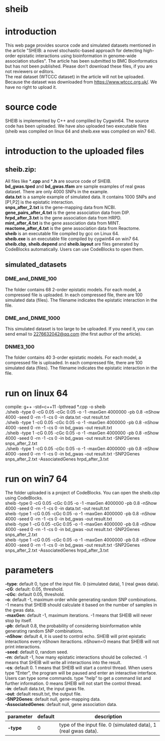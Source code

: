 # sheib
# introduction
This web page provides source code and simulated datasets mentioned in the article "SHEIB: a novel stochastic-based approach for detecting high-order epistatic interactions using bioinformation in genome-wide association studies". The article has been submitted to BMC Bioinformatics but has not been published. Please don't download these files, if you are not reviewers or editors.<br>
The real dataset (WTCCC dataset) in the article will not be uploaded. Because the dataset was downloaded from https://www.wtccc.org.uk/. We have no right to upload it.
# source code
SHEIB is implemented by C++ and compliled by Cygwin64. The source code has been uploaded. We have also uploaded two executable files (sheib was compiled on linux 64 and sheib.exe was compiled on win7 64).
# introduction to the uploaded files
## sheib.zip:
All files like ***.cpp** and ***.h** are source code of SHEIB.<br>
**bd_gwas.tped** and **bd_gwas.tfam** are sample examples of real gwas dataset. There are only 4000 SNPs in the example.<br>
**data.txt** is a sample example of simulated data. It contains 1000 SNPs and [P1,P2] is the epistatic interaction.<br>
**snps_after_2.txt** is the gene-mapping data from NCBI.<br>
**gene_pairs_after_4.txt** is the gene association data from DIP.<br>
**hrpd_after_3.txt** is the gene association data from HRPD.<br>
**mint_after_4.txt** is the gene association data from MINT.<br>
**reactome_after_4.txt** is the gene association data from Reactome.<br>
**sheib** is an executable file compiled by gcc on Linux 64.<br>
**sheib.exe** is an executable file compiled by cygwin64 on win7 64.<br>
**sheib.cbp**, **sheib.depend** and **sheib.layout** are files generated by CodeBlocks automatically. Users can use CodeBlocks to open them.<br>
## simulated_datasets
### DME_and_DNME_100
The folder contains 68 2-order epistatic models. For each model, a compressed file is uploaded. In each compressed file, there are 100 simulated data (files). The filename indicates the epistatic interaction in the file.
### DME_and_DNME_1000
This simulated dataset is too large to be uploaded. If you need it, you can send email to 2276632042@qq.com (the first author of the article).<br>
### DNME3_100
The folder contains 40 3-order epistatic models. For each model, a compressed file is uploaded. In each compressed file, there are 100 simulated data (files). The filename indicates the epistatic interaction in the file.
# run on linux 64
compile: g++ -std=c++11 -lpthread *.cpp -o sheib<br>
./sheib -type 0 -cG 0.05 -cGc 0.05 -o -1 -maxGen 4000000 -pb 0.8 -nShow 4000 -seed 0 -rn -1 -cs 0 -in data.txt -out result.txt<br>
./sheib -type 1 -cG 0.05 -cGc 0.05 -o -1 -maxGen 4000000 -pb 0.8 -nShow 4000 -seed 0 -rn -1 -cs 0 -in bd_gwas -out result.txt<br>
./sheib -type 1 -cG 0.05 -cGc 0.05 -o -1 -maxGen 4000000 -pb 0.8 -nShow 4000 -seed 0 -rn -1 -cs 0 -in bd_gwas -out result.txt -SNP2Genes snps_after_2.txt<br>
./sheib -type 1 -cG 0.05 -cGc 0.05 -o -1 -maxGen 4000000 -pb 0.8 -nShow 4000 -seed 0 -rn -1 -cs 0 -in bd_gwas -out result.txt -SNP2Genes snps_after_2.txt -AssociatedGenes hrpd_after_3.txt<br>
# run on win7 64
The folder uploaded is a project of CodeBlocks. You can open the sheib.cbp using CodeBlocks.<br>
sheib -type 0 -cG 0.05 -cGc 0.05 -o -1 -maxGen 4000000 -pb 0.8 -nShow 4000 -seed 0 -rn -1 -cs 0 -in data.txt -out result.txt<br>
sheib -type 1 -cG 0.05 -cGc 0.05 -o -1 -maxGen 4000000 -pb 0.8 -nShow 4000 -seed 0 -rn -1 -cs 0 -in bd_gwas -out result.txt<br>
sheib -type 1 -cG 0.05 -cGc 0.05 -o -1 -maxGen 4000000 -pb 0.8 -nShow 4000 -seed 0 -rn -1 -cs 0 -in bd_gwas -out result.txt -SNP2Genes snps_after_2.txt<br>
sheib -type 1 -cG 0.05 -cGc 0.05 -o -1 -maxGen 4000000 -pb 0.8 -nShow 4000 -seed 0 -rn -1 -cs 0 -in bd_gwas -out result.txt -SNP2Genes snps_after_2.txt -AssociatedGenes hrpd_after_3.txt<br>
# parameters
**-type**: default 0, type of the input file. 0 (simulated data), 1 (real gwas data).<br>
**-cG**: default: 0.05, threshold.<br>
**-cGc**: default 0.05, threshold.<br>
**-o**: default -1, maximum order while generating random SNP combinations. -1 means that SHEIB should calculate it based on the number of samples in the gwas data.<br>
**-maxGen**: default -1, maximum iterations. -1 means that SHEIB will never stop by itself.<br>
**-pb**: default 0.8, the probability of considering bioinformation while generating random SNP combinations.<br>
**-nShow**: default 4, it is used to control echo. SHEIB will print epistatic interactions every nShown iteractions. nShown<0 means that SHEIB will not print interactions.<br>
**-seed**: default 0, random seed.<br>
**-rn**: default -1, how many epistatic interactions should be collected. -1 means that SHEIB will write all interactions into the result.<br>
**-cs**: default 0. 1 means that SHEIB will start a control thread. When users type "Enter", the program will be paused and enter an interactive interface. Users can type some commands. type "help" to get a command list and further information. 0 means SHEIB will not start the control thread.<br>
**-in**: default data.txt, the input gwas file.<br>
**-out**: default result.txt, the output file.<br>
**-SNP2Genes**: default null, gene-mapping data.<br>
**-AssociatedGenes**: default null, gene association data.<br>


parameter|default|description
----|-----|------
**-type**|0|type of the input file. 0 (simulated data), 1 (real gwas data).

